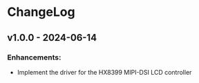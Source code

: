 # ChangeLog

## v1.0.0 - 2024-06-14

### Enhancements:

* Implement the driver for the HX8399 MIPI-DSI LCD controller